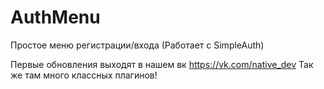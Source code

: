 # AuthMenu
Простое меню регистрации/входа (Работает с SimpleAuth)

Первые обновления выходят в нашем вк https://vk.com/native_dev Так же там много классных плагинов!
